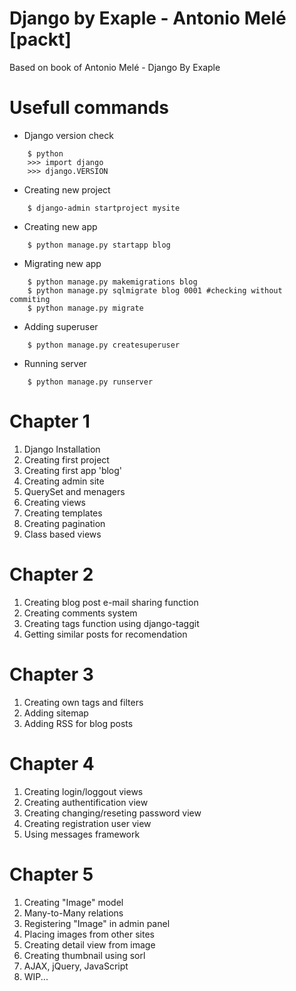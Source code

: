 # Django by Exaple - Antonio Melé [packt]
Based on book of Antonio Melé -  Django By Exaple

# Usefull commands
* Django version check
```
    $ python
    >>> import django
    >>> django.VERSION
```

* Creating new project
```
    $ django-admin startproject mysite
```

* Creating new app
```
    $ python manage.py startapp blog
```

* Migrating new app
```
    $ python manage.py makemigrations blog
    $ python manage.py sqlmigrate blog 0001 #checking without commiting
    $ python manage.py migrate
```

* Adding superuser
```
    $ python manage.py createsuperuser
```

* Running server
```
    $ python manage.py runserver
```

# Chapter 1
1. Django Installation
2. Creating first project
3. Creating first app 'blog'
4. Creating admin site
5. QuerySet and menagers
6. Creating views
7. Creating templates
8. Creating pagination
9. Class based views

# Chapter 2
1. Creating blog post e-mail sharing function
2. Creating comments system
3. Creating tags function using django-taggit
4. Getting similar posts for recomendation

# Chapter 3
1. Creating own tags and filters
2. Adding sitemap
3. Adding RSS for blog posts

# Chapter 4
1. Creating login/loggout views
2. Creating authentification view
3. Creating changing/reseting password view
4. Creating registration user view
5. Using messages framework

# Chapter 5
1. Creating "Image" model
2. Many-to-Many relations
3. Registering "Image" in admin panel
4. Placing images from other sites
5. Creating detail view from image
6. Creating thumbnail using sorl
7. AJAX, jQuery, JavaScript
8. WIP...